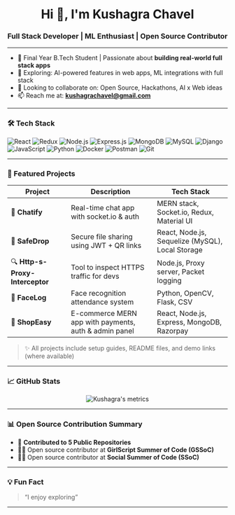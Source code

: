 <h1 align="center">Hi 👋, I'm Kushagra Chavel</h1>
<h3 align="center">Full Stack Developer | ML Enthusiast | Open Source Contributor</h3>

---

- 💼 Final Year B.Tech Student | Passionate about **building real-world full stack apps**
- 🌱 Exploring: AI-powered features in web apps, ML integrations with full stack
- 👯 Looking to collaborate on: Open Source, Hackathons, AI x Web ideas
- 📫 Reach me at: **[kushagrachavel@gmail.com](mailto:kushagrachavel@gmail.com)**

---

### 🛠️ Tech Stack


![React](https://img.shields.io/badge/-React-black?style=flat-square&logo=react)
![Redux](https://img.shields.io/badge/-Redux-black?style=flat-square&logo=redux)
![Node.js](https://img.shields.io/badge/-Node.js-black?style=flat-square&logo=node.js)
![Express.js](https://img.shields.io/badge/-Express-black?style=flat-square&logo=express)
![MongoDB](https://img.shields.io/badge/-MongoDB-black?style=flat-square&logo=mongodb)
![MySQL](https://img.shields.io/badge/-MySQL-black?style=flat-square&logo=mysql)
![Django](https://img.shields.io/badge/-Django-black?style=flat-square&logo=django)
![JavaScript](https://img.shields.io/badge/-JavaScript-black?style=flat-square&logo=javascript)
![Python](https://img.shields.io/badge/-Python-black?style=flat-square&logo=python)
![Docker](https://img.shields.io/badge/-Docker-black?style=flat-square&logo=docker)
![Postman](https://img.shields.io/badge/-Postman-black?style=flat-square&logo=postman)
![Git](https://img.shields.io/badge/-Git-black?style=flat-square&logo=git)


---

### 🚀 Featured Projects

| Project | Description | Tech Stack |
|--------|-------------|------------|
| 💬 **Chatify** | Real-time chat app with socket.io & auth | MERN stack, Socket.io, Redux, Material UI |
| 🔐 **SafeDrop** | Secure file sharing using JWT + QR links | React, Node.js, Sequelize (MySQL), Local Storage |
| 🔍 **Http-s-Proxy-Interceptor** | Tool to inspect HTTPS traffic for devs | Node.js, Proxy server, Packet logging |
| 👤 **FaceLog** | Face recognition attendance system | Python, OpenCV, Flask, CSV |
| 🛒 **ShopEasy** | E-commerce MERN app with payments, auth & admin panel | React, Node.js, Express, MongoDB, Razorpay |

> ✨ All projects include setup guides, README files, and demo links (where available)

---

### 📈 GitHub Stats

<p align="center">
  <img src="https://metrics.lecoq.io/Kushagra888?template=classic&followup=1&isocalendar=1&languages=1&achievements=1" alt="Kushagra's metrics" />
</p>


---

### 📊 Open Source Contribution Summary

- 📂 **Contributed to 5 Public Repositories**
- 👩‍💻 Open source contributor at **GirlScript Summer of Code (GSSoC)**
- 👩‍💻 Open source contributor at **Social Summer of Code (SSoC)**

---

### 💡 Fun Fact

> “I enjoy exploring”

---
